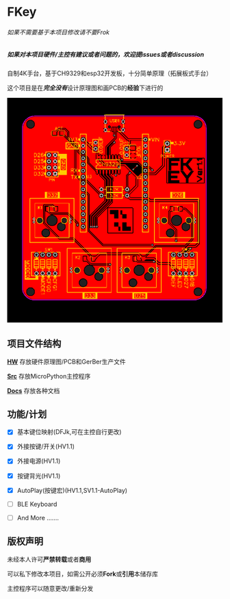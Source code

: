 # FKey

###### 如果不需要基于本项目修改请不要Frok

##### 如果对本项目硬件/主控有建议或者问题的，欢迎提issues或者discussion

自制4K手台，基于CH9329和esp32开发板，十分简单原理（拓展板式手台）

这个项目是在***完全没有***设计原理图和画PCB的**经验**下进行的

![PRE](/HW/HV1.1/PCB_PCB_Fkey_2022-06-02.svg)


## 项目文件结构

**[HW](/HW)** 存放硬件原理图/PCB和GerBer生产文件

**[Src](/Src)** 存放MicroPython主控程序

**[Docs](/Docs)** 存放各种文档

## 功能/计划
 - [x] 基本键位映射(DFJk,可在主控自行更改)
 - [x] 外接按键/开关(HV1.1)
 - [x] 外接电源(HV1.1)
 - [x] 按键背光(HV1.1)
 - [x] AutoPlay(按键宏)(HV1.1,SV1.1-AutoPlay)

 - [ ] BLE Keyboard
 - [ ] And More .......

## 版权声明

未经本人许可**严禁转载**或者**商用**

可以私下修改本项目，如需公开必须**Fork**或**引用**本储存库

主控程序可以随意更改/重新分发
